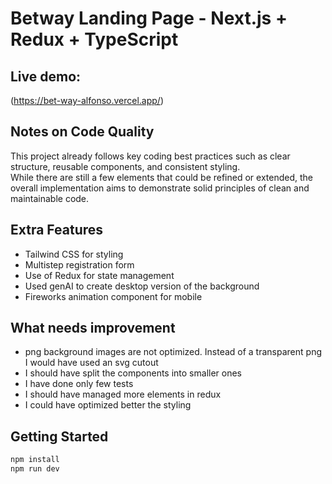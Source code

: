 # Betway Landing Page - Next.js + Redux + TypeScript

## Live demo:

(https://bet-way-alfonso.vercel.app/)

## Notes on Code Quality

This project already follows key coding best practices such as clear structure, reusable components, and consistent
styling.  
While there are still a few elements that could be refined or extended, the overall implementation aims to demonstrate
solid principles of clean and maintainable code.

## Extra Features

- Tailwind CSS for styling
- Multistep registration form
- Use of Redux for state management
- Used genAI to create desktop version of the background
- Fireworks animation component for mobile

## What needs improvement

- png background images are not optimized. Instead of a transparent png I would have used an svg cutout
- I should have split the components into smaller ones
- I have done only few tests
- I should have managed more elements in redux
- I could have optimized better the styling

## Getting Started

```bash
npm install
npm run dev
```



